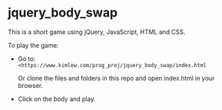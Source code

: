 # jquery_body_swap

This is a short game using jQuery, JavaScript, HTML and CSS.

To play the game:

- Go to: `<https://www.kimlew.com/prog_proj/jquery_body_swap/index.html`

  Or clone the files and folders in this repo and open index.html in your browser.

- Click on the body and play.
